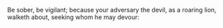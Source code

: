 Be sober, be vigilant; because your adversary the devil, as a roaring lion, walketh about, seeking whom he may devour:
